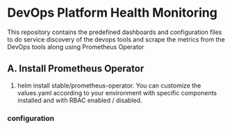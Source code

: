 # DevOps Platform Health Monitoring

This repository contains the predefined dashboards and configuration files to do service discovery of the devops tools and scrape the metrics from the DevOps tools along using Prometheus Operator

## A. Install Prometheus Operator 
1. helm install stable/prometheus-operator. You can customize the values.yaml according to your environment with specific components installed and with RBAC enabled / disabled. 

 ### configuration
